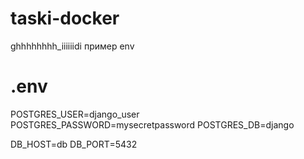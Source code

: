 # taski-docker
ghhhhhhhh_iiiiiidi
пример env 
# .env
POSTGRES_USER=django_user
POSTGRES_PASSWORD=mysecretpassword
POSTGRES_DB=django

DB_HOST=db
DB_PORT=5432

